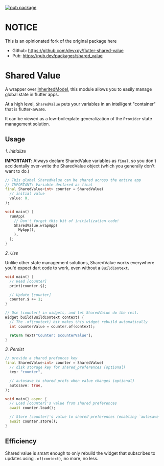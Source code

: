 [![pub package](https://img.shields.io/pub/v/bdaya_shared_value.svg?style=for-the-badge)](https://pub.dartlang.org/packages/bdaya_shared_value)

# NOTICE

This is an opinionated fork of the original package here
* Github: https://github.com/devxpy/flutter-shared-value
* Pub: https://pub.dev/packages/shared_value

# Shared Value

A wrapper over [InheritedModel](https://api.flutter.dev/flutter/widgets/InheritedModel-class.html), this module allows
you to easily manage global state in flutter apps.

At a high level, `SharedValue` puts your variables in an intelligent "container" that is flutter-aware.

It can be viewed as a low-boilerplate generalization of the `Provider` state management solution.

## Usage

*1. Initialize*

**IMPORTANT**: Always declare SharedValue variables as `final`, so you don't accidentally over-write the SharedValue
object
(which you generally don't want to do.)

```dart
// This global SharedValue can be shared across the entire app
// IMPORTANT: Variable declared as final
final SharedValue<int> counter = SharedValue(
  // initial value
  value: 0,
);

void main() {
  runApp(
    // Don't forget this bit of initialization code!
    SharedValue.wrapApp(
      MyApp(),
    ),
  );
}
```

*2. Use*

Unlike other state management solutions, SharedValue works everywhere you'd expect dart code to work, even without
a `BuildContext`.

```dart
void main() {
  // Read [counter]
  print(counter.$);

  // Update [counter]
  counter.$ += 1;
}

// Use [counter] in widgets, and let SharedValue do the rest.
Widget build(BuildContext context) {
  // The .of(context) bit makes this widget rebuild automatically
  int counterValue = counter.of(context);

  return Text("Counter: $counterValue");
}
```

*3. Persist*

```dart
// provide a shared_prefences key
final SharedValue<int> counter = SharedValue(
  // disk storage key for shared_preferences (optional)
  key: "counter",

  // autosave to shared prefs when value changes (optional)
  autosave: true,
);

void main() async {
  // Load [counter]'s value from shared preferences
  await counter.load();

  // Store [counter]'s value to shared preferences (enabling `autosave` does this automatically)
  await counter.store();
}
```

## Efficiency

Shared value is smart enough to only rebuild the widget that subscribes to updates using `.of(context)`, no more, no
less.
